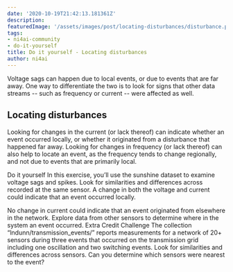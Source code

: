 ```yaml
---
date: '2020-10-19T21:42:13.181361Z'
description: 
featuredImage: '/assets/images/post/locating-disturbances/disturbance.png'
tags:
- ni4ai-community
- do-it-yourself
title: Do it yourself - Locating disturbances
author: ni4ai
---
```


Voltage sags can happen due to local events, or due to events that are far away. One way to differentiate the two is to look for signs that other data streams -- such as frequency or current -- were affected as well. 

## Locating disturbances
Looking for changes in the current (or lack thereof) can indicate whether an event occurred locally, or whether it originated from a disturbance that happened far away. Looking for changes in frequency (or lack thereof) can also help to locate an event, as the frequency tends to change regionally, and not due to events that are primarily local.
 
Do it yourself
In this exercise, you’ll use the sunshine dataset to examine voltage sags and spikes. Look for similarities and differences across recorded at the same sensor. A change in both the voltage and current could indicate that an event occurred locally.
 
No change in current could indicate that an event originated from elsewhere in the network. Explore data from other sensors to determine where in the system an event occurred.
Extra Credit Challenge
The collection “lndunn/transmission_events/” reports measurements for a network of 20+ sensors during three events that occurred on the transmission grid including one oscillation and two switching events. Look for similarities and differences across sensors. Can you determine which sensors were nearest to the event? 
